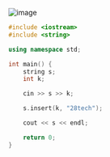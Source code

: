 ![image](https://github.com/Llam-a/Practice_Cpp/assets/115911041/a7988d5e-eb97-4843-9554-f53a89b367be)

```cpp
#include <iostream>
#include <string>

using namespace std;

int main() {
    string s;
    int k;

    cin >> s >> k;

    s.insert(k, "28tech");

    cout << s << endl;

    return 0;
}
```
